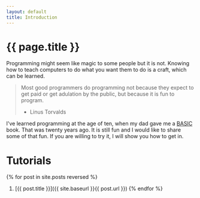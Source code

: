```yaml
---
layout: default
title: Introduction
---
```

# {{ page.title }}

Programming might seem like magic to some people but it is not. Knowing how to teach computers to do what you want them to do is a craft, which can be learned.

> Most good programmers do programming not because they expect to get paid or get adulation by the public, but because it is fun to program.
> - Linus Torvalds

I've learned programming at the age of ten, when my dad gave me a [BASIC](https://en.wikipedia.org/wiki/BASIC) book. That was twenty years ago. It is still fun and I would like to share some of that fun. If you are willing to try it, I will show you how to get in.

# Tutorials
{% for post in site.posts reversed %}
1. [{{ post.title }}]({{ site.baseurl }}{{ post.url }})
{% endfor %}

